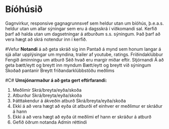 Bíóhúsið
========
Gagnvirkur, responsive gagnagrunnsvef sem heldur utan um bíóhús, þ.e.a.s. heldur utan um allar sýningar sem eru á dagsskrá í viðkomandi sal.
Kerfið þarf að halda utan um dagsetningar á atburðum s.s. sýningum. Það þarf að vera hægt að skrá notendur inn í kerfið.

#Vefur
**Notandi**
á að geta skráð sig inn
Pantað á mynd sem honum langar á 
sjá allar upplýsingar um myndina, trailer af youtube, ratings.
Fríðindaklúbbur
Fengið áminningu um atburð
Séð hvað eru margir miðar eftir.
Stjórnandi
Á að geta bætt/eytt og breytt inn myndum
Bætt/eytt og breytt við sýningum
Skoðað pantanir
Breytt fríðandarklúbbstöðu meðlims

#C#
**Umsjónarmaður á að geta gert eftirfarandi:**
1. Meðlimir Skrá/breyta/eyða/skoða
2. Atburður Skrá/breyta/eyða/skoða
3. Þátttakendur á ákveðin atburð Skrá/breyta/eyða/skoða
4. Ekki á að vera hægt að eyða út atburði ef einhver er meðlimur er skráður á hann
5. Ekki á að vera hægt að eyða út meðlimi ef hann er skráður á atburð
6. Gefið öðrum notanda Admin réttindi

